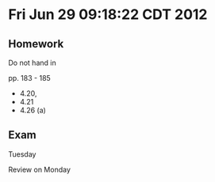 # Fri Jun 29 09:18:22 CDT 2012

## Homework
Do not hand in

pp. 183 - 185
* 4.20, 
* 4.21
* 4.26 (a)

## Exam
Tuesday 

Review on Monday